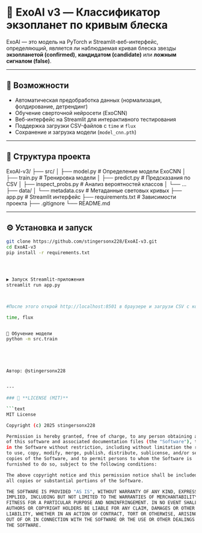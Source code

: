 # 🌌 ExoAI v3 — Классификатор экзопланет по кривым блеска

ExoAI — это модель на PyTorch и Streamlit-веб-интерфейс, определяющий, является ли наблюдаемая кривая блеска звезды **экзопланетой (confirmed)**, **кандидатом (candidate)** или **ложным сигналом (false)**.

---

## 🚀 Возможности

- Автоматическая предобработка данных (нормализация, фолдирование, детрендинг)
- Обучение сверточной нейросети (ExoCNN)
- Веб-интерфейс на Streamlit для интерактивного тестирования
- Поддержка загрузки CSV-файлов с `time` и `flux`
- Сохранение и загрузка модели (`model_cnn.pth`)

---

## 🧩 Структура проекта
ExoAI-v3/
├── src/
│ ├── model.py # Определение модели ExoCNN
│ ├── train.py # Тренировка модели
│ ├── predict.py # Предсказания по CSV
│ ├── inspect_probs.py # Анализ вероятностей классов
│ └── ...
├── data/
│ └── metadata.csv # Метаданные световых кривых
├── app.py # Streamlit интерфейс
├── requirements.txt # Зависимости проекта
├── .gitignore
└── README.md


---

## ⚙️ Установка и запуск

```bash
git clone https://github.com/stingersonx228/ExoAI-v3.git
cd ExoAI-v3
pip install -r requirements.txt




▶️ Запуск Streamlit-приложения
streamlit run app.py



#После этого открой http://localhost:8501 в браузере и загрузи CSV с колонками:

time, flux


🧠 Обучение модели
python -m src.train





Автор: @stingersonx228


---

### 📄 **LICENSE (MIT)**

```text
MIT License

Copyright (c) 2025 stingersonx228

Permission is hereby granted, free of charge, to any person obtaining a copy
of this software and associated documentation files (the "Software"), to deal
in the Software without restriction, including without limitation the rights
to use, copy, modify, merge, publish, distribute, sublicense, and/or sell
copies of the Software, and to permit persons to whom the Software is
furnished to do so, subject to the following conditions:

The above copyright notice and this permission notice shall be included in
all copies or substantial portions of the Software.

THE SOFTWARE IS PROVIDED "AS IS", WITHOUT WARRANTY OF ANY KIND, EXPRESS OR
IMPLIED, INCLUDING BUT NOT LIMITED TO THE WARRANTIES OF MERCHANTABILITY,
FITNESS FOR A PARTICULAR PURPOSE AND NONINFRINGEMENT. IN NO EVENT SHALL THE
AUTHORS OR COPYRIGHT HOLDERS BE LIABLE FOR ANY CLAIM, DAMAGES OR OTHER
LIABILITY, WHETHER IN AN ACTION OF CONTRACT, TORT OR OTHERWISE, ARISING FROM,
OUT OF OR IN CONNECTION WITH THE SOFTWARE OR THE USE OR OTHER DEALINGS IN
THE SOFTWARE.